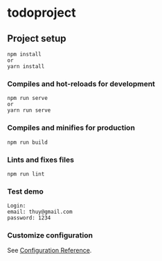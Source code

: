 # todoproject

## Project setup
```
npm install
or
yarn install
```

### Compiles and hot-reloads for development
```
npm run serve
or
yarn run serve
```

### Compiles and minifies for production
```
npm run build
```

### Lints and fixes files
```
npm run lint
```
### Test demo
```
Login:
email: thuy@gmail.com
password: 1234
```
### Customize configuration
See [Configuration Reference](https://cli.vuejs.org/config/).

